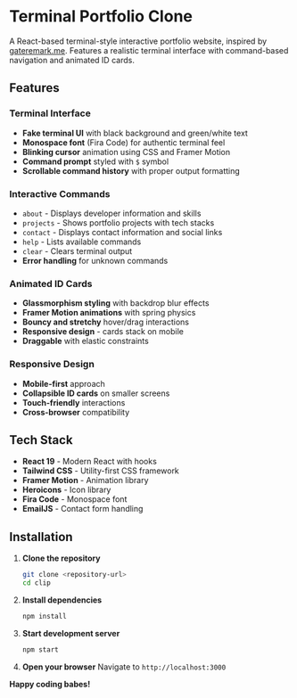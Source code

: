 # Terminal Portfolio Clone

A React-based terminal-style interactive portfolio website, inspired by [gateremark.me](https://gateremark.me). Features a realistic terminal interface with command-based navigation and animated ID cards.

##  Features

### Terminal Interface
- **Fake terminal UI** with black background and green/white text
- **Monospace font** (Fira Code) for authentic terminal feel
- **Blinking cursor** animation using CSS and Framer Motion
- **Command prompt** styled with `$` symbol
- **Scrollable command history** with proper output formatting

### Interactive Commands
- `about` - Displays developer information and skills
- `projects` - Shows portfolio projects with tech stacks
- `contact` - Displays contact information and social links
- `help` - Lists available commands
- `clear` - Clears terminal output
- **Error handling** for unknown commands

### Animated ID Cards
- **Glassmorphism styling** with backdrop blur effects
- **Framer Motion animations** with spring physics
- **Bouncy and stretchy** hover/drag interactions
- **Responsive design** - cards stack on mobile
- **Draggable** with elastic constraints

### Responsive Design
- **Mobile-first** approach
- **Collapsible ID cards** on smaller screens
- **Touch-friendly** interactions
- **Cross-browser** compatibility

## Tech Stack

- **React 19** - Modern React with hooks
- **Tailwind CSS** - Utility-first CSS framework
- **Framer Motion** - Animation library
- **Heroicons** - Icon library
- **Fira Code** - Monospace font
- **EmailJS** - Contact form handling

## Installation

1. **Clone the repository**
   ```bash
   git clone <repository-url>
   cd clip
   ```

2. **Install dependencies**
   ```bash
   npm install
   ```

3. **Start development server**
   ```bash
   npm start
   ```

4. **Open your browser**
   Navigate to `http://localhost:3000`


**Happy coding babes!**
